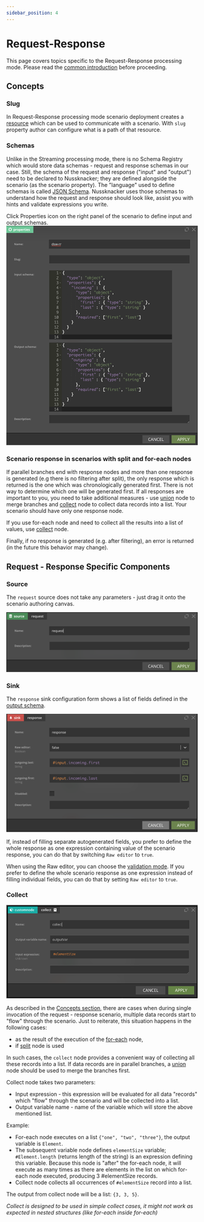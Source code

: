 ```yaml
---
sidebar_position: 4
---
```


# Request-Response

This page covers topics specific to the Request-Response processing mode. Please read
the [common introduction](Intro.md) before proceeding.

## Concepts

### Slug
In Request-Response processing mode scenario deployment creates a [resource](../integration/RequestResponse.mdx) which can be used to communicate with a scenario.
With `slug` property author can configure what is a path of that resource.

### Schemas

Unlike in the Streaming processing mode, there is no Schema Registry which would store data schemas - request and
response schemas in our case. Still, the schema of the request and response ("input" and "output") need to be declared
to Nussknacker; they are defined alongside the scenario (as the scenario property). The "language" used to define
schemas is called [JSON Schema](https://json-schema.org/). Nussknacker uses those schemas to understand how the request
and response should look like, assist you with hints and validate expressions you write.

Click Properties icon on the right panel of the scenario to define input and output schemas.
![RR schema](img/rrProperties.png "RR properties")

### Scenario response in scenarios with split and for-each nodes

If parallel branches end with response nodes and more than one response is generated (e.g there is no filtering after
split), the only response which is returned is the one which was chronologically generated first. There is not way to
determine which one will be generated first. If all responses are important to you, you need to take additional
measures - use [union](./BasicNodes.md#union) node to merge branches and [collect](#collect) node to collect data
records into a list. Your scenario should have only one response node.

If you use for-each node and need to collect all the results into a list of values, use [collect](#collect) node.

Finally, if no response is generated (e.g. after filtering), an error is returned (in the future this behavior may
change).

## Request - Response Specific Components

### Source

The `request` source does not take any parameters - just drag it onto the scenario authoring canvas.

![RR source](img/rrSource.png "RR source")

### Sink

The `response` sink configuration form shows a list of fields defined in the [output schema](#schemas).

![RR sink](img/rrSink.png "RR sink")

If, instead of filling separate autogenerated fields, you prefer to define the whole response as one expression
containing value of the scenario response, you can do that by switching `Raw editor` to `true`.

When using the Raw editor, you can choose
the [validation mode](/docs/integration/DataTypingAndSchemasHandling.md#validation-and-encoding).
If you prefer to define the whole scenario response as one expression instead of filling individual fields, you can do
that by setting `Raw editor` to `true`.

### Collect

![collect](img/collect.png)

As described in the [Concepts section](#concepts), there are cases when during single invocation of the request -
response scenario, multiple data records start to "flow" through the scenario. Just to reiterate, this situation happens
in the following cases:

- as the result of the execution of the [for-each](./BasicNodes.md#) node,
- if [split](./BasicNodes.md#split) node is used

In such cases, the `collect` node provides a convenient way of collecting all these records into a list. If data records
are in parallel branches, a [union](./BasicNodes.md/#union) node should be used to merge the branches first.

Collect node takes two parameters:

- Input expression - this expression will be evaluated for all data "records" which "flow" through the scenario and will
  be collected into a list.
- Output variable name - name of the variable which will store the above mentioned list.

Example:

- For-each node executes on a list `{"one", "two", "three"}`, the output variable is `Element`.
- The subsequent variable node defines `elementSize` variable; `#Element.length` (returns length of the string) is an
  expression defining this variable. Because this node is "after" the for-each node, it will execute as many times as
  there are elements in the list on which for-each node executed, producing 3 #elementSize records.
- Collect node collects all occurrences of `#elementSize` record into a list.

The output from collect node will be a list: `{3, 3, 5}`.

_Collect is designed to be used in simple collect cases, it might not work as expected in nested structures (like
for-each inside for-each)_
